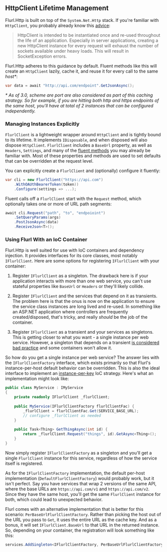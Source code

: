 ## HttpClient Lifetime Management

Flurl.Http is built on top of the `System.Net.Http` stack. If you're familiar with `HttpClient`, you probably already know this [advice](https://docs.microsoft.com/en-us/dotnet/api/system.net.http.httpclient#remarks):

> HttpClient is intended to be instantiated once and re-used throughout the life of an application. Especially in server applications, creating a new HttpClient instance for every request will exhaust the number of sockets available under heavy loads. This will result in SocketException errors.

Flurl.Http adheres to this guidance by default. Fluent methods like this will create an `HttpClient` lazily, cache it, and reuse it for every call to the same _host*_:

```c#
var data = await "http://api.com/endpoint".GetJsonAsync();
```

_* As of 3.0, scheme are port are also considered as part of this caching strategy. So for example, if you are hitting both http and https endpoints of the same host, you'll have at total of 2 instances that can be configured independently._

### Managing Instances Explicitly

`FlurlClient` is a lightweight wrapper around `HttpClient` and is tightly bound to its lifetime. It implements `IDisposable`, and when disposed will also dispose `HttpClient`. `FlurlClient` includes a `BaseUrl` property, as well as `Headers`, `Settings`, and many of the [fluent methods](fluent-http) you may already be familiar with. Most of these properties and methods are used to set defaults that can be overridden at the request level.

You can explicitly create a `FlurlClient` and (optionally) configure it fluently:

```c#
var cli = new FlurlClient("https://api.com")
    .WithOAUthBearerToken(token))
    .Configure(settings => ...);
```

Fluent calls off a `FlurlClient` start with the `Request` method, which optionally takes one or more of URL path segments:

```c#
await cli.Request("path", "to", "endpoioint")
    .SetQueryParams(args)
    .PostJsonAsync(data)
    .ReceiveJson<T>();
```

### Using Flurl With an IoC Container

Flurl.Http is well suited for use with IoC containers and dependency injection. It provides interfaces for its core classes, most notably `IFlurlClient`. Here are some options for registering `IFlurlClient` with your container:

1. Register `IFlurlClient` as a singleton. The drawback here is if your application interacts with more than one web service, you can't use stateful properties like `BaseUrl` or `Headers` or they'll likely collide.

2. Register `IFlurlClient` and the services that depend on it as transients. The problem here is that the onus is now on the application to ensure the service class instances are long lived and re-used. In something like an ASP.NET application where controllers are frequently created/disposed, that's tricky, and really _should_ be the job of the container.

3. Register `IFlurlClient` as a transient and your services as singletons. This is getting closer to what you want - a single instance per web service. However, a singleton that depends on a transient [is considered bad practice](http://simpleinjector.readthedocs.io/en/latest/LifestyleMismatches.html) and some containers won't allow it.

So how do you get a single instance per web service? The answer lies with the `IFlurlClientFactory` interface, which exists primarily so that Flurl's instance-per-host default behavior can be overridden. This is also the ideal interface to implement an [instance-per-key](http://simpleinjector.readthedocs.io/en/latest/howto.html#resolve-instances-by-key) IoC strategy. Here's what an implementation might look like:

```c#
public class MyService : IMyService
{
    private readonly IFlurlClient _flurlClient;
    
    public MyService(IFlurlClientFactory flurlClientFac) {
        _flurlClient = flurlClientFac.Get(SERVICE_BASE_URL);
        // configure _flurlClient as needed
    }
    
    public Task<Thing> GetThingAsync(int id) {
        return _flurlClient.Request("things", id).GetAsync<Thing>();
    }
}
```

Now simply register `IFlurlClientFactory` as a singleton and you'll get a single `FlurlClient` instance for this service, regardless of how the service itself is registered.

As for the `IFlurlClientFactory` implementation, the default per-host implementation (`DefaultFlurlClientFactory`) would probably work, but it isn't perfect. Say you have services that wrap 2 versions of the same API, where the base URLs are `https://api.com/v1` and `https://api.com/v2`. Since they have the same host, you'll get the same `FlurlClient` instance for both, which could lead to unexpected behavior.

Flurl comes with an alternative implementation that is better for this scenario: `PerBaseUrlFlurlClientFactory`. Rather than picking the host out of the URL you pass to `Get`, it uses the entire URL as the cache key. And as a bonus, it will set `IFlurlClient.BaseUrl` to that URL in the returned instance. So, depending on your container, the registration will look something like this:

```c#
services.AddSingleton<IFlurlClientFactory, PerBaseUrlFlurlClientFactory>();
```
